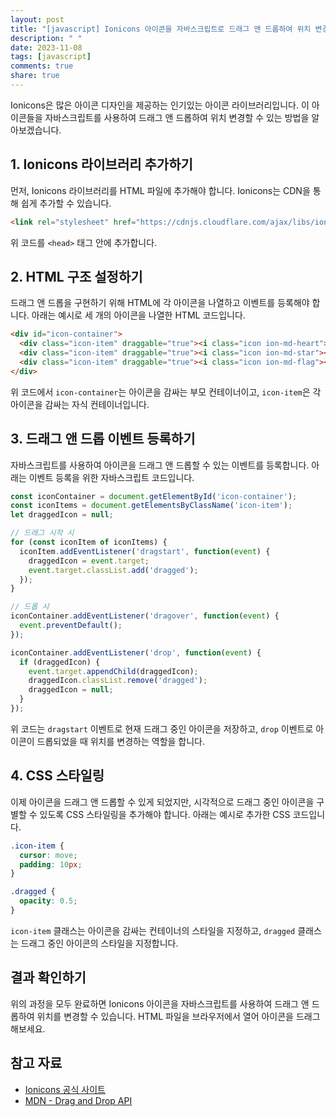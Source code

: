 ```yaml
---
layout: post
title: "[javascript] Ionicons 아이콘을 자바스크립트로 드래그 앤 드롭하여 위치 변경하는 방법"
description: " "
date: 2023-11-08
tags: [javascript]
comments: true
share: true
---
```


Ionicons은 많은 아이콘 디자인을 제공하는 인기있는 아이콘 라이브러리입니다. 이 아이콘들을 자바스크립트를 사용하여 드래그 앤 드롭하여 위치 변경할 수 있는 방법을 알아보겠습니다.

## 1. Ionicons 라이브러리 추가하기

먼저, Ionicons 라이브러리를 HTML 파일에 추가해야 합니다. Ionicons는 CDN을 통해 쉽게 추가할 수 있습니다.

```html
<link rel="stylesheet" href="https://cdnjs.cloudflare.com/ajax/libs/ionicons/5.7.8/css/ionicons.min.css">
```

위 코드를 `<head>` 태그 안에 추가합니다.

## 2. HTML 구조 설정하기

드래그 앤 드롭을 구현하기 위해 HTML에 각 아이콘을 나열하고 이벤트를 등록해야 합니다. 아래는 예시로 세 개의 아이콘을 나열한 HTML 코드입니다.

```html
<div id="icon-container">
  <div class="icon-item" draggable="true"><i class="icon ion-md-heart"></i></div>
  <div class="icon-item" draggable="true"><i class="icon ion-md-star"></i></div>
  <div class="icon-item" draggable="true"><i class="icon ion-md-flag"></i></div>
</div>
```

위 코드에서 `icon-container`는 아이콘을 감싸는 부모 컨테이너이고, `icon-item`은 각 아이콘을 감싸는 자식 컨테이너입니다.

## 3. 드래그 앤 드롭 이벤트 등록하기

자바스크립트를 사용하여 아이콘을 드래그 앤 드롭할 수 있는 이벤트를 등록합니다. 아래는 이벤트 등록을 위한 자바스크립트 코드입니다.

```javascript
const iconContainer = document.getElementById('icon-container');
const iconItems = document.getElementsByClassName('icon-item');
let draggedIcon = null;

// 드래그 시작 시
for (const iconItem of iconItems) {
  iconItem.addEventListener('dragstart', function(event) {
    draggedIcon = event.target;
    event.target.classList.add('dragged');
  });
}

// 드롭 시
iconContainer.addEventListener('dragover', function(event) {
  event.preventDefault();
});

iconContainer.addEventListener('drop', function(event) {
  if (draggedIcon) {
    event.target.appendChild(draggedIcon);
    draggedIcon.classList.remove('dragged');
    draggedIcon = null;
  }
});
```

위 코드는 `dragstart` 이벤트로 현재 드래그 중인 아이콘을 저장하고, `drop` 이벤트로 아이콘이 드롭되었을 때 위치를 변경하는 역할을 합니다. 

## 4. CSS 스타일링

이제 아이콘을 드래그 앤 드롭할 수 있게 되었지만, 시각적으로 드래그 중인 아이콘을 구별할 수 있도록 CSS 스타일링을 추가해야 합니다. 아래는 예시로 추가한 CSS 코드입니다.

```css
.icon-item {
  cursor: move;
  padding: 10px;
}

.dragged {
  opacity: 0.5;
}
```

`icon-item` 클래스는 아이콘을 감싸는 컨테이너의 스타일을 지정하고, `dragged` 클래스는 드래그 중인 아이콘의 스타일을 지정합니다.

## 결과 확인하기

위의 과정을 모두 완료하면 Ionicons 아이콘을 자바스크립트를 사용하여 드래그 앤 드롭하여 위치를 변경할 수 있습니다. HTML 파일을 브라우저에서 열어 아이콘을 드래그해보세요.

## 참고 자료

- [Ionicons 공식 사이트](https://ionicons.com)
- [MDN - Drag and Drop API](https://developer.mozilla.org/en-US/docs/Web/API/HTML_Drag_and_Drop_API)